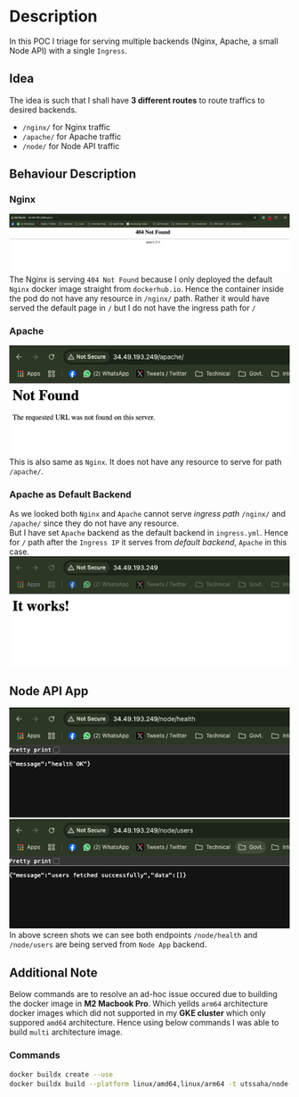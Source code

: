 # Description
In this POC I triage for serving multiple backends (Nginx, Apache, a small Node API) with a single `Ingress`.  
## Idea
The idea is such that I shall have **3 different routes** to route traffics to desired backends.  
- `/nginx/` for Nginx traffic
- `/apache/` for Apache traffic
- `/node/` for Node API traffic
## Behaviour Description
### Nginx
![alt text](image.png)
<br>
The Nginx is serving `404 Not Found` because I only deployed the default `Nginx` docker image straight from `dockerhub.io`. Hence the container inside the pod do not have any resource in `/nginx/` path. Rather it would have served the default page in `/` but I do not have the ingress path for `/`

### Apache
![alt text](image-1.png)
<br>
This is also same as `Nginx`. It does not have any resource to serve for path `/apache/`.

### Apache as Default Backend
As we looked both `Nginx` and `Apache` cannot serve *ingress path* `/nginx/` and `/apache/` since they do not have any resource.
<br>
But I have set `Apache` backend as the default backend in `ingress.yml`. Hence for `/` path after the `Ingress IP` it serves from *default backend*, `Apache` in this case.
<br>
![alt text](image-2.png)

## Node API App
![alt text](image-3.png)
![alt text](image-4.png)
<br>
In above screen shots we can see both endpoints `/node/health` and `/node/users` are being served from `Node App` backend.

## Additional Note
Below commands are to resolve an ad-hoc issue occured due to building the docker image in **M2 Macbook Pro**. Which yeilds `arm64` architecture docker images which did not supported in my **GKE cluster** which only suppored `amd64` architecture. Hence using below commands I was able to build `multi` architecture image.
### Commands
```bash
docker buildx create --use
docker buildx build --platform linux/amd64,linux/arm64 -t utssaha/node-app:v3 --push .
```